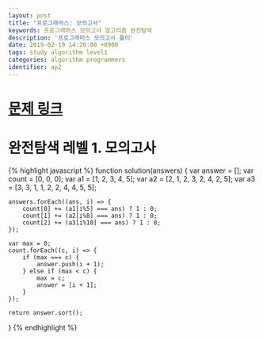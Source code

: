```yaml
---
layout: post
title: "프로그래머스: 모의고사"
keywords: 프로그래머스 모의고사 알고리즘 완전탐색
description: '프로그래머스 모의고사 풀이'
date: 2019-02-19 14:20:00 +0900
tags: study algorithm level1
categories: algorithm programmers
identifier: ap2
---
```


# [문제 링크](https://programmers.co.kr/learn/courses/30/lessons/42840)

# 완전탐색 레벨 1. 모의고사

{% highlight javascript %}
function solution(answers) {
    var answer = [];
    var count = [0, 0, 0];
    var a1 = [1, 2, 3, 4, 5];
    var a2 = [2, 1, 2, 3, 2, 4, 2, 5];
    var a3 = [3, 3, 1, 1, 2, 2, 4, 4, 5, 5];
    
    answers.forEach((ans, i) => {
        count[0] += (a1[i%5] === ans) ? 1 : 0;
        count[1] += (a2[i%8] === ans) ? 1 : 0;
        count[2] += (a3[i%10] === ans) ? 1 : 0;
    });
    
    var max = 0;
    count.forEach((c, i) => {
        if (max === c) {
            answer.push(i + 1);
        } else if (max < c) {
            max = c;
            answer = [i + 1];
        }
    });
    
    return answer.sort();
}
{% endhighlight %}

